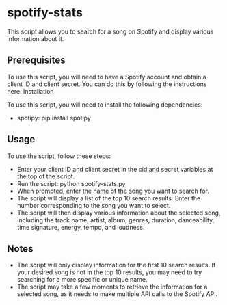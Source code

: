 # spotify-stats

This script allows you to search for a song on Spotify and display various information about it.

## Prerequisites

To use this script, you will need to have a Spotify account and obtain a client ID and client secret. You can do this by following the instructions here.
Installation

To use this script, you will need to install the following dependencies:

-    spotipy: pip install spotipy

## Usage

To use the script, follow these steps:

*    Enter your client ID and client secret in the cid and secret variables at the top of the script.
*    Run the script: python spotify-stats.py
*    When prompted, enter the name of the song you want to search for.
*    The script will display a list of the top 10 search results. Enter the number corresponding to the song you want to select.
*    The script will then display various information about the selected song, including the track name, artist, album, genres, duration, danceability, time signature, energy, tempo, and loudness.

## Notes

-    The script will only display information for the first 10 search results. If your desired song is not in the top 10 results, you may need to try searching for a more specific or unique name.
-    The script may take a few moments to retrieve the information for a selected song, as it needs to make multiple API calls to the Spotify API.
